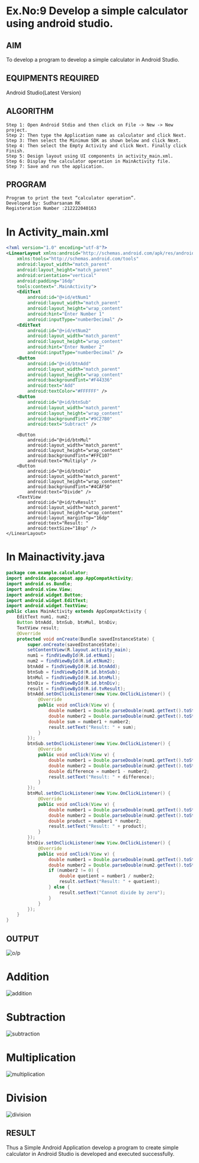 # Ex.No:9 Develop a simple calculator using android studio.

## AIM

To develop a program to develop a simple calculator in Android Studio.

## EQUIPMENTS REQUIRED

Android Studio(Latest Version)

## ALGORITHM
```
Step 1: Open Android Stdio and then click on File -> New -> New project.
Step 2: Then type the Application name as calculator and click Next. 
Step 3: Then select the Minimum SDK as shown below and click Next.
Step 4: Then select the Empty Activity and click Next. Finally click Finish.
Step 5: Design layout using UI components in activity_main.xml.
Step 6: Display the calculator operation in MainActivity file.
Step 7: Save and run the application.
```
## PROGRAM
```
Program to print the text “calculator operation”.
Developed by: Sudharsanam RK
Registeration Number :212222040163
```
# In Activity_main.xml
```xml
<?xml version="1.0" encoding="utf-8"?>
<LinearLayout xmlns:android="http://schemas.android.com/apk/res/android"
    xmlns:tools="http://schemas.android.com/tools"
    android:layout_width="match_parent"
    android:layout_height="match_parent"
    android:orientation="vertical"
    android:padding="16dp"
    tools:context=".MainActivity">
    <EditText
        android:id="@+id/etNum1"
        android:layout_width="match_parent"
        android:layout_height="wrap_content"
        android:hint="Enter Number 1"
        android:inputType="numberDecimal" />
    <EditText
        android:id="@+id/etNum2"
        android:layout_width="match_parent"
        android:layout_height="wrap_content"
        android:hint="Enter Number 2"
        android:inputType="numberDecimal" />
    <Button
        android:id="@+id/btnAdd"
        android:layout_width="match_parent"
        android:layout_height="wrap_content"
        android:backgroundTint="#F44336"
        android:text="Add"
        android:textColor="#FFFFFF" />
    <Button
        android:id="@+id/btnSub"
        android:layout_width="match_parent"
        android:layout_height="wrap_content"
        android:backgroundTint="#9C27B0"
        android:text="Subtract" />
```
```
    <Button
        android:id="@+id/btnMul"
        android:layout_width="match_parent"
        android:layout_height="wrap_content"
        android:backgroundTint="#FFC107"
        android:text="Multiply" />
    <Button
        android:id="@+id/btnDiv"
        android:layout_width="match_parent"
        android:layout_height="wrap_content"
        android:backgroundTint="#4CAF50"
        android:text="Divide" />
    <TextView
        android:id="@+id/tvResult"
        android:layout_width="match_parent"
        android:layout_height="wrap_content"
        android:layout_marginTop="16dp"
        android:text="Result: "
        android:textSize="18sp" />
</LinearLayout>
```
# In Mainactivity.java
```java
package com.example.calculator;
import androidx.appcompat.app.AppCompatActivity;
import android.os.Bundle;
import android.view.View;
import android.widget.Button;
import android.widget.EditText;
import android.widget.TextView;
public class MainActivity extends AppCompatActivity {
    EditText num1, num2;
    Button btnAdd, btnSub, btnMul, btnDiv;
    TextView result;
    @Override
    protected void onCreate(Bundle savedInstanceState) {
        super.onCreate(savedInstanceState);
        setContentView(R.layout.activity_main);
        num1 = findViewById(R.id.etNum1);
        num2 = findViewById(R.id.etNum2);
        btnAdd = findViewById(R.id.btnAdd);
        btnSub = findViewById(R.id.btnSub);
        btnMul = findViewById(R.id.btnMul);
        btnDiv = findViewById(R.id.btnDiv);
        result = findViewById(R.id.tvResult);
        btnAdd.setOnClickListener(new View.OnClickListener() {
            @Override
            public void onClick(View v) {
                double number1 = Double.parseDouble(num1.getText().toString());
                double number2 = Double.parseDouble(num2.getText().toString());
                double sum = number1 + number2;
                result.setText("Result: " + sum);
            }
        });
        btnSub.setOnClickListener(new View.OnClickListener() {
            @Override
            public void onClick(View v) {
                double number1 = Double.parseDouble(num1.getText().toString());
                double number2 = Double.parseDouble(num2.getText().toString());
                double difference = number1 - number2;
                result.setText("Result: " + difference);
            }
        });
        btnMul.setOnClickListener(new View.OnClickListener() {
            @Override
            public void onClick(View v) {
                double number1 = Double.parseDouble(num1.getText().toString());
                double number2 = Double.parseDouble(num2.getText().toString());
                double product = number1 * number2;
                result.setText("Result: " + product);
            }
        });
        btnDiv.setOnClickListener(new View.OnClickListener() {
            @Override
            public void onClick(View v) {
                double number1 = Double.parseDouble(num1.getText().toString());
                double number2 = Double.parseDouble(num2.getText().toString());
                if (number2 != 0) {
                    double quotient = number1 / number2;
                    result.setText("Result: " + quotient);
                } else {
                    result.setText("Cannot divide by zero");
                }
            }
        });
    }
}
```

## OUTPUT
![o/p](https://github.com/SudharsanamRK/simplecalculator/assets/115523484/499e6605-aad3-4c8f-9f2d-8d42c317de79)
# Addition
![addition](https://github.com/SudharsanamRK/simplecalculator/assets/115523484/02cbe0dc-89f2-4e96-a29e-89ef689fe3fa)
# Subtraction
![subtraction](https://github.com/SudharsanamRK/simplecalculator/assets/115523484/652b14f0-5c3e-4c36-b8da-607961c45c3b)
# Multiplication
![multiplication](https://github.com/SudharsanamRK/simplecalculator/assets/115523484/5e4743e0-01d5-4138-b416-758ad76beca5)
# Division
![division](https://github.com/SudharsanamRK/simplecalculator/assets/115523484/61b167ec-4362-4d7b-8598-3e06f085247c)




## RESULT
Thus a Simple Android Application develop a program to create simple calculator in Android Studio is developed and executed successfully.
